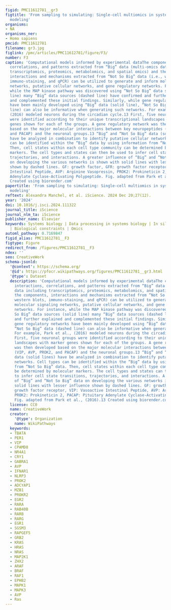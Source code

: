 ```yaml
---
figid: PMC11612781__gr3
figtitle: 'From sampling to simulating: Single-cell multiomics in systems pathophysiological
  modeling'
organisms:
- NA
organisms_ner:
- Homo sapiens
pmcid: PMC11612781
filename: gr3.jpg
figlink: /pmc/articles/PMC11612781/figure/F3/
number: F3
caption: 'Computational models informed by experimental dataThe components, interactions,
  correlations, and patterns extracted from “Big” data (multi-omics data including
  transcriptomics, proteomics, metabolomics, and spatial omics) and the components,
  interactions and mechanisms extracted from “Not So Big” data (i.e., western blots,
  immuno-staining, and qPCR) can be utilized to generate and inform molecular signaling
  networks, putative cellular networks, and gene regulatory networks. For instance,
  while the MAP kinase pathway was discovered using “Not So Big” data sources (solid
  line) many “Big” data sources (dashed line) have confirmed and further explained
  and complemented these initial findings. Similarly, while gene regulatory networks
  have been mainly developed using “Big” data (solid line), “Not So Big” data (dashed
  line) can also be informative when generating such networks. For example, Park et al.,
  (2016) modeled neurons during the circadian cycle.13 First, five neuronal groups
  were identified according to their unique transcriptional landscapes with marker
  genes shown for each of the groups. A gene regulatory network was then developed
  based on the major molecular interactions between key neuropeptides (VIP, AVP, PROK2,
  and PACAP) and the neuronal groups.13 “Big” and “Not So Big” data (solid lines)
  have be analyzed in combination to identify putative cellular networks. Cell types
  can be identified within the “Big” data by using information from “Not So Big” data.
  Then, cell states within each cell type community can be determined by molecular
  markers. The cell types and states can then be used to infer cell state transitions,
  trajectories, and interactions. A greater influence of “Big” and “Not So Big” data
  on developing the various networks is shown with solid lines with lesser influence
  shown by dashed lines. GF: growth factor, GFR: growth factor receptor, VIP: Vasoactive
  Intestinal Peptide, AVP: Arginine Vasopressin, PROK2: Prokineticin 2, PACAP: Pituitary
  Adenylate Cyclase-Activating Polypeptide. Fig. adapted from Park et al., (2016).13
  Created using biorender.com'
papertitle: 'From sampling to simulating: Single-cell multiomics in systems pathophysiological
  modeling'
reftext: Alexandra Manchel, et al. iScience. 2024 Dec 20;27(12).
year: '2024'
doi: 10.1016/j.isci.2024.111322
journal_title: iScience
journal_nlm_ta: iScience
publisher_name: Elsevier
keywords: Systems biology | Data processing in systems biology | In silico biology
  | Biological constraints | Omics
automl_pathway: 0.7169847
figid_alias: PMC11612781__F3
figtype: Figure
redirect_from: /figures/PMC11612781__F3
ndex: ''
seo: CreativeWork
schema-jsonld:
  '@context': https://schema.org/
  '@id': https://pfocr.wikipathways.org/figures/PMC11612781__gr3.html
  '@type': Dataset
  description: 'Computational models informed by experimental dataThe components,
    interactions, correlations, and patterns extracted from “Big” data (multi-omics
    data including transcriptomics, proteomics, metabolomics, and spatial omics) and
    the components, interactions and mechanisms extracted from “Not So Big” data (i.e.,
    western blots, immuno-staining, and qPCR) can be utilized to generate and inform
    molecular signaling networks, putative cellular networks, and gene regulatory
    networks. For instance, while the MAP kinase pathway was discovered using “Not
    So Big” data sources (solid line) many “Big” data sources (dashed line) have confirmed
    and further explained and complemented these initial findings. Similarly, while
    gene regulatory networks have been mainly developed using “Big” data (solid line),
    “Not So Big” data (dashed line) can also be informative when generating such networks.
    For example, Park et al., (2016) modeled neurons during the circadian cycle.13
    First, five neuronal groups were identified according to their unique transcriptional
    landscapes with marker genes shown for each of the groups. A gene regulatory network
    was then developed based on the major molecular interactions between key neuropeptides
    (VIP, AVP, PROK2, and PACAP) and the neuronal groups.13 “Big” and “Not So Big”
    data (solid lines) have be analyzed in combination to identify putative cellular
    networks. Cell types can be identified within the “Big” data by using information
    from “Not So Big” data. Then, cell states within each cell type community can
    be determined by molecular markers. The cell types and states can then be used
    to infer cell state transitions, trajectories, and interactions. A greater influence
    of “Big” and “Not So Big” data on developing the various networks is shown with
    solid lines with lesser influence shown by dashed lines. GF: growth factor, GFR:
    growth factor receptor, VIP: Vasoactive Intestinal Peptide, AVP: Arginine Vasopressin,
    PROK2: Prokineticin 2, PACAP: Pituitary Adenylate Cyclase-Activating Polypeptide.
    Fig. adapted from Park et al., (2016).13 Created using biorender.com'
  license: CC0
  name: CreativeWork
  creator:
    '@type': Organization
    name: WikiPathways
  keywords:
  - TBATA
  - PER1
  - VIP
  - CPAMD8
  - NR4A1
  - CRY1
  - GABRA1
  - AVP
  - IFNAR1
  - NLRP3
  - PROK2
  - ADCYAP1
  - MZB1
  - PROKR2
  - EGR2
  - RARA
  - RAB40B
  - RARB
  - RARG
  - EGR1
  - SGSM3
  - RAPGEF5
  - GRB2
  - KRAS
  - HRAS
  - NRAS
  - MAP2K1
  - ZHX2
  - ARAF
  - BRAF
  - RAF1
  - EPHB2
  - MAPK1
  - MAPK3
  - AVP
  - Ras
---
```

